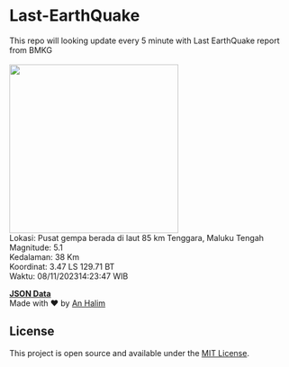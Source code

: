 # Last-EarthQuake
This repo will looking update every 5 minute with Last EarthQuake report from BMKG
<br>
<br>
<img src="https://static.bmkg.go.id/20231108142347.mmi.jpg" width="300"/>
<br>
Lokasi: Pusat gempa berada di laut 85 km Tenggara, Maluku Tengah <br>
Magnitude: 5.1 <br>
Kedalaman: 38 Km <br>
Koordinat: 3.47 LS 129.71 BT <br>
Waktu: 08/11/202314:23:47 WIB <br>

<a href="./data/data.json">**JSON Data**</a>
<br>
Made with ❤️ by <a href="https://github.com/an-halim">An Halim</a>
## License

This project is open source and available under the [MIT License](LICENSE).
